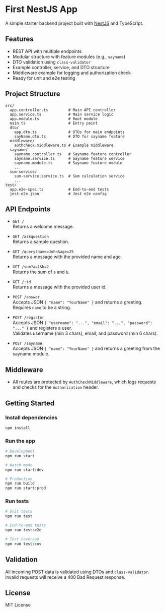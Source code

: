 # First NestJS App

A simple starter backend project built with [NestJS](https://nestjs.com/) and TypeScript.

## Features

- REST API with multiple endpoints
- Modular structure with feature modules (e.g., `sayname`)
- DTO validation using `class-validator`
- Example controller, service, and DTO structure
- Middleware example for logging and authorization check
- Ready for unit and e2e testing

## Project Structure

```
src/
  app.controller.ts         # Main API controller
  app.service.ts            # Main service logic
  app.module.ts             # Root module
  main.ts                   # Entry point
  dto/
    app.dto.ts              # DTOs for main endpoints
    sayName.dto.ts          # DTO for sayname feature
  middleware/
    authcheck.middleware.ts # Example middleware
  sayname/
    sayname.controller.ts   # Sayname feature controller
    sayname.service.ts      # Sayname feature service
    sayname.module.ts       # Sayname feature module
    ...
  sum-service/
    sum-service.service.ts  # Sum calculation service
    ...
test/
  app.e2e-spec.ts           # End-to-end tests
  jest-e2e.json             # Jest e2e config
```

## API Endpoints

- `GET /`  
  Returns a welcome message.

- `GET /askquestion`  
  Returns a sample question.

- `GET /query?name=John&age=25`  
  Returns a message with the provided name and age.

- `GET /sum?a=1&b=2`  
  Returns the sum of `a` and `b`.

- `GET /:id`  
  Returns a message with the provided user id.

- `POST /answer`  
  Accepts JSON `{ "name": "YourName" }` and returns a greeting.  
  Requires `name` to be a string.

- `POST /register`  
  Accepts JSON `{ "username": "...", "email": "...", "password": "..." }` and registers a user.  
  Validates username (min 3 chars), email, and password (min 6 chars).

- `POST /sayname`  
  Accepts JSON `{ "name": "YourName" }` and returns a greeting from the sayname module.

## Middleware

- All routes are protected by `AuthCheckMiddleware`, which logs requests and checks for the `Authorization` header.

## Getting Started

### Install dependencies

```sh
npm install
```

### Run the app

```sh
# Development
npm run start

# Watch mode
npm run start:dev

# Production
npm run build
npm run start:prod
```

### Run tests

```sh
# Unit tests
npm run test

# End-to-end tests
npm run test:e2e

# Test coverage
npm run test:cov
```

## Validation

All incoming POST data is validated using DTOs and `class-validator`. Invalid requests will receive a 400 Bad Request response.

## License

MIT License
